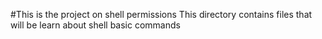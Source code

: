 #This is the project on shell permissions
This directory contains files that will be learn about shell basic commands
